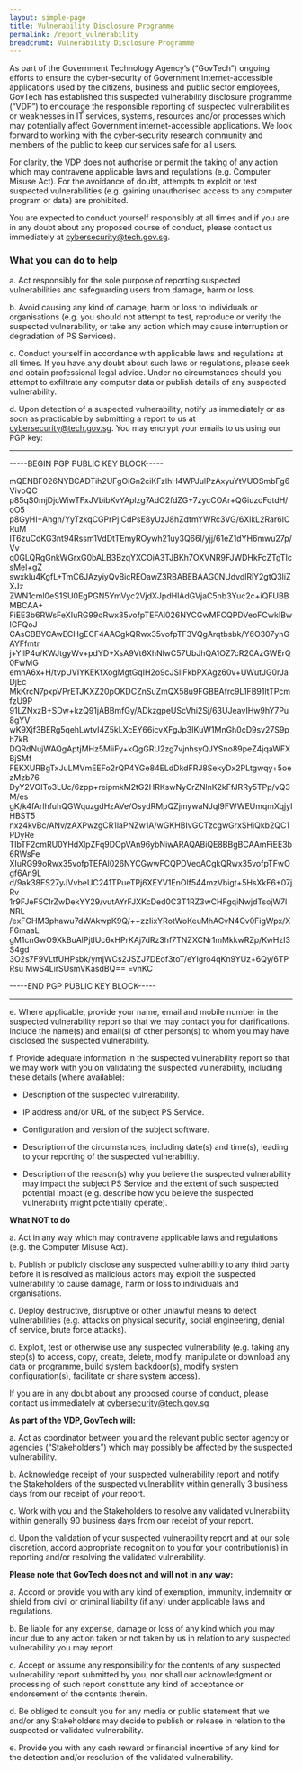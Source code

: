 ```yaml
---
layout: simple-page
title: Vulnerability Disclosure Programme
permalink: /report_vulnerability
breadcrumb: Vulnerability Disclosure Programme
---
```


As part of the Government Technology Agency’s (“GovTech”) ongoing efforts to ensure the cyber-security of Government internet-accessible applications used by the citizens, business and public sector employees, GovTech has established this suspected vulnerability disclosure programme (“VDP”) to encourage the responsible reporting of suspected vulnerabilities or weaknesses in IT services, systems, resources and/or processes which may potentially affect Government internet-accessible applications. We look forward to working with the cyber-security research community and members of the public to keep our services safe for all users.

For clarity, the VDP does not authorise or permit the taking of any action which may contravene applicable laws and regulations (e.g. Computer Misuse Act). For the avoidance of doubt, attempts to exploit or test suspected vulnerabilities (e.g. gaining unauthorised access to any computer program or data) are prohibited.  

You are expected to conduct yourself responsibly at all times and if you are in any doubt about any proposed course of conduct, please contact us immediately at cybersecurity@tech.gov.sg.

### **What you can do to help**

a.	Act responsibly for the sole purpose of reporting suspected vulnerabilities and safeguarding users from damage, harm or loss.

b.	Avoid causing any kind of damage, harm or loss to individuals or organisations (e.g. you should not attempt to test, reproduce or verify the suspected vulnerability, or take any action which may cause interruption or degradation of PS Services).

c.	Conduct yourself in accordance with applicable laws and regulations at all times. If you have any doubt about such laws or regulations, please seek and obtain professional legal advice. Under no circumstances should you attempt to exfiltrate any computer data or publish details of any suspected vulnerability. 

d.	Upon detection of a suspected vulnerability, notify us immediately or as soon as practicable by submitting a report to us at cybersecurity@tech.gov.sg.  You may encrypt your emails to us using our PGP key:

---

-----BEGIN PGP PUBLIC KEY BLOCK-----

mQENBF026NYBCADTih2UFgOiGn2ciKFzlhH4WPJulPzAxyuYtVUOSmbFg6VivoQC
p85qS0mjDjcWiwTFxJVbibKvYAplzg7AdO2fdZG+7zycCOAr+QGiuzoFqtdH/oO5
p8GyHI+Ahgn/YyTzkqCGPrPjICdPsE8yUzJ8hZdtmYWRc3VG/6XlkL2Rar6ICRuM
IT6zuCdKG3nt94Rssm1VdDtTEmyROywh21uy3Q66l/yjj/61eZ1dYH6mwu27p/Vv
q0GLQRgGnkWGrxG0bALB3BzqYXCOiA3TJBKh7OXVNR9FJWDHkFcZTgTIcsMel+gZ
swxkIu4KgfL+TmC6JAzyiyQvBicREOawZ3RBABEBAAG0NUdvdlRlY2gtQ3liZXJz
ZWN1cml0eS1SU0EgPGN5YmVyc2VjdXJpdHlAdGVjaC5nb3Yuc2c+iQFUBBMBCAA+
FiEE3b6RWsFeXIuRG99oRwx35vofpTEFAl026NYCGwMFCQPDVeoFCwkIBwIGFQoJ
CAsCBBYCAwECHgECF4AACgkQRwx35vofpTF3VQgArqtbsbk/Y6O307yhGAYFfmtr
j+YllP4u/KWJtgyWv+pdYD+XsA9Vt6XhNlwC57UbJhQA1OZ7cR20AzGWErQ0FwMG
emhA6x+H/tvpUVIYKEKfXogMgtGqIH2o9cJSliFkbPXAgz60v+UWutJG0rJaDjEc
MkKrcN7pxpVPrETJKXZ20pOKDCZnSuZmQX58u9FGBBAfrc9L1FB91ltTPcmfzU9P
91LZNxzB+SDw+kzQ91jABBmfGy/ADkzgpeUScVhi2Sj/63UJeavIHw9hY7Pu8gYV
wK9Xjf3BERg5qehLwtvI4Z5kLXcEY66icvXFgJp3IKuW1MnGh0cD9sv27S9ph7kB
DQRdNujWAQgAptjMHz5MiiFy+kQgGRU2zg7vjnhsyQJYSno89peZ4jqaWFXBjSMf
FEKXURBgTxJuLMVmEEFo2rQP4YGe84ELdDkdFRJ8SekyDx2PLtgwqy+5oezMzb76
DyY2VOITo3LUc/6zpp+reipmkM2tG2HRKswNyCrZNlnK2kFfJRRy5TPp/vQ3M/es
gK/k4fArlhfuhQGWquzgdHzAVe/OsydRMpQZjmywaNJql9FWWEUmqmXqjyIHBST5
nxz4kvBc/ANv/zAXPwzgCR1laPNZw1A/wGKHBIvGCTzcgwGrxSHiQkb2QC1PDyRe
TIbTF2cmRU0YHdXlpZFq9DOpVAn96ybNiwARAQABiQE8BBgBCAAmFiEE3b6RWsFe
XIuRG99oRwx35vofpTEFAl026NYCGwwFCQPDVeoACgkQRwx35vofpTFwOgf6An9L
d/9ak38FS27yJVvbeUC241TPueTPj6XEYV1EnOlf544mzVbigt+5HsXkF6+07jRv
1r9FJeF5CIrZwDekYY29/vutAYrFJXKcDed0C3T1RZ3wCHFgqiNwjdTsojW7lNRL
/exFGHM3phawu7dWAkwpK9Q/++zzIixYRotWoKeuMhACvN4Cv0FigWpx/XF6maaL
gM1cnGwO9XkBuAlPjtIUc6xHPrKAj7dRz3hf7TNZXCNr1mMkkwRZp/KwHzI3S4gd
3O2s7F9VLtfUHPsbk/ymjWCs2JSZJ7DEof3toT/eYIgro4qKn9YUz+6Qy/6TPRsu
MwS4LirSUsmVKasdBQ==
=vnKC

-----END PGP PUBLIC KEY BLOCK-----

---

e.	Where applicable, provide your name, email and mobile number in the suspected vulnerability report so that we may contact you for clarifications. Include the name(s) and email(s) of other person(s) to whom you may have disclosed the suspected vulnerability.

f.	Provide adequate information in the suspected vulnerability report so that we may work with you on validating the suspected vulnerability, including these details (where available):

* Description of the suspected vulnerability.

* IP address and/or URL of the subject PS Service.

* Configuration and version of the subject software. 

* Description of the circumstances, including date(s) and time(s), leading to your reporting of the suspected vulnerability.

* Description of the reason(s) why you believe the suspected vulnerability may impact the subject PS Service and the extent of such suspected potential impact (e.g. describe how you believe the suspected vulnerability might potentially operate).

**What NOT to do**

a.	Act in any way which may contravene applicable laws and regulations (e.g. the Computer Misuse Act). 

b.	Publish or publicly disclose any suspected vulnerability to any third party before it is resolved as malicious actors may exploit the suspected vulnerability to cause damage, harm or loss to individuals and organisations.

c.	Deploy destructive, disruptive or other unlawful means to detect vulnerabilities (e.g. attacks on physical security, social engineering, denial of service, brute force attacks).

d.	Exploit, test or otherwise use any suspected vulnerability (e.g. taking any step(s) to access, copy, create, delete, modify, manipulate or download any data or programme, build system backdoor(s), modify system configuration(s), facilitate or share system access).

If you are in any doubt about any proposed course of conduct, please contact us immediately at cybersecurity@tech.gov.sg

**As part of the VDP, GovTech will:**

a.  Act as coordinator between you and the relevant public sector agency or agencies (“Stakeholders”) which may possibly be affected by the suspected vulnerability. 

b.  Acknowledge receipt of your suspected vulnerability report and notify the Stakeholders of the suspected vulnerability within generally 3 business days from our receipt of your report.

c.  Work with you and the Stakeholders to resolve any validated vulnerability within generally 90 business days from our receipt of your report.

d.  Upon the validation of your suspected vulnerability report and at our sole discretion, accord appropriate recognition to you for your contribution(s) in reporting and/or resolving the validated vulnerability.

**Please note that GovTech does not and will not in any way:**

a.	Accord or provide you with any kind of exemption, immunity, indemnity or shield from civil or criminal liability (if any) under applicable laws and regulations. 

b.	Be liable for any expense, damage or loss of any kind which you may incur due to any action taken or not taken by us in relation to any suspected vulnerability you may report.

c.	Accept or assume any responsibility for the contents of any suspected vulnerability report submitted by you, nor shall our acknowledgment or processing of such report constitute any kind of acceptance or endorsement of the contents therein.

d.	Be obliged to consult you for any media or public statement that we and/or any Stakeholders may decide to publish or release in relation to the suspected or validated vulnerability.

e.	Provide you with any cash reward or financial incentive of any kind for the detection and/or resolution of the validated vulnerability.
 
